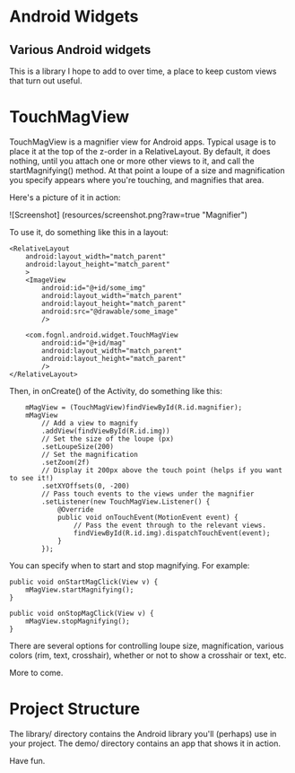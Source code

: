 Android Widgets
==============

Various Android widgets
--------------


This is a library I hope to add to over time, a place to keep custom views that turn out useful.



TouchMagView
============
TouchMagView is a magnifier view for Android apps. Typical usage is to place it at the top
of the z-order in a RelativeLayout. By default, it does nothing, until you attach one or
more other views to it, and call the startMagnifying() method. At that point a loupe
of a size and magnification you specify appears where you're touching, and magnifies that
area.

Here's a picture of it in action:

![Screenshot] (resources/screenshot.png?raw=true "Magnifier")

To use it, do something like this in a layout:

    <RelativeLayout
        android:layout_width="match_parent"
        android:layout_height="match_parent"
        >
        <ImageView
            android:id="@+id/some_img"
            android:layout_width="match_parent"
            android:layout_height="match_parent"
            android:src="@drawable/some_image"
            />
            
        <com.fognl.android.widget.TouchMagView
            android:id="@+id/mag"
            android:layout_width="match_parent"
            android:layout_height="match_parent"
            />
    </RelativeLayout>

Then, in onCreate() of the Activity, do something like this:

        mMagView = (TouchMagView)findViewById(R.id.magnifier);
        mMagView
            // Add a view to magnify
            .addView(findViewById(R.id.img))
            // Set the size of the loupe (px)
            .setLoupeSize(200)
            // Set the magnification
            .setZoom(2f)
            // Display it 200px above the touch point (helps if you want to see it!)
            .setXYOffsets(0, -200)
            // Pass touch events to the views under the magnifier
            .setListener(new TouchMagView.Listener() {
                @Override
                public void onTouchEvent(MotionEvent event) {
                    // Pass the event through to the relevant views.
                    findViewById(R.id.img).dispatchTouchEvent(event);
                }
            });

You can specify when to start and stop magnifying. For example:

    public void onStartMagClick(View v) {
        mMagView.startMagnifying();
    }
    
    public void onStopMagClick(View v) {
        mMagView.stopMagnifying();
    }
    
There are several options for controlling loupe size, magnification, various colors (rim, text, crosshair), whether or not to show a crosshair or text, etc.

More to come.

Project Structure
=================
The library/ directory contains the Android library you'll (perhaps) use in your project. The demo/ directory contains an app that shows it in action.

Have fun.


